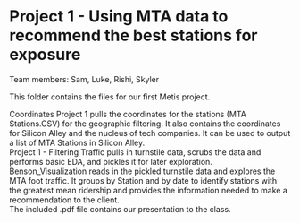 # Project 1 - Using MTA data to recommend the best stations for exposure

Team members: Sam, Luke, Rishi, Skyler

This folder contains the files for our first Metis project.

Coordinates Project 1 pulls the coordinates for the stations (MTA Stations.CSV) for the geographic filtering. It also contains the coordinates for Silicon Alley and the nucleus of tech companies. It can be used to output a list of MTA Stations in Silicon Alley.  
Project 1 - Filtering Traffic pulls in turnstile data, scrubs the data and performs basic EDA, and pickles it for later exploration.   
Benson_Visualization reads in the pickled turnstile data and explores the MTA foot traffic. It groups by Station and by date to identify stations with the greatest mean ridership and provides the information needed to make a recommendation to the client.    
The included .pdf file contains our presentation to the class.
